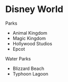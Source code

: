 # Disney World

Parks
- Animal Kingdom
- Magic Kingdom
- Hollywood Studios
- Epcot

Water Parks
- Blizzard Beach
- Typhoon Lagoon


